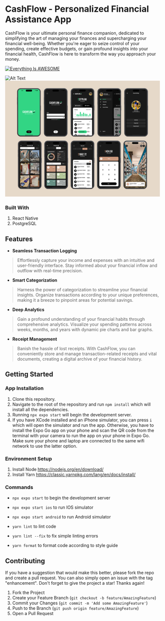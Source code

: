 # CashFlow - Personalized Financial Assistance App

CashFlow is your ultimate personal finance companion, dedicated to simplifying the art of managing your finances and supercharging your financial well-being. Whether you're eager to seize control of your spending, create effective budgets, or gain profound insights into your financial health, CashFlow is here to transform the way you approach your money.

[![Everything Is AWESOME](https://img.youtube.com/vi/StTqXEQ2l-Y/0.jpg%29)](https://www.youtube.com/watch?v=StTqXEQ2l-Y "Everything Is AWESOME")

![Alt Text](assets/README_Images/mainPhoto.png)
![Alt Text](assets/README_Images/secondPhoto.png)

### Built With

1. React Native
2. PostgreSQL

## Features

- __Seamless Transaction Logging__

<blockquote>
Effortlessly capture your income and expenses with an intuitive and user-friendly interface. Stay informed about your financial inflow and outflow with real-time precision.
</blockquote>

- __Smart Categorization__

<blockquote>
Harness the power of categorization to streamline your financial insights. Organize transactions according to your unique preferences, making it a breeze to pinpoint areas for potential savings.
</blockquote>
 
- __Deep Analytics__
 
<blockquote>
Gain a profound understanding of your financial habits through comprehensive analytics. Visualize your spending patterns across weeks, months, and years with dynamic pie charts and bar graphs.
</blockquote>

- __Receipt Management__

<blockquote>
Banish the hassle of lost receipts. With CashFlow, you can conveniently store and manage transaction-related receipts and vital documents, creating a digital archive of your financial history.
</blockquote>

## Getting Started

### App Installation

1. Clone this repository.
2. Navigate to the root of the repository and run `npm install` which will install all the dependencies.
3. Running `npx expo start` will begin the development server.
4. If you have XCode installed and an iPhone simulator, you can press `i` which will open the simulator and run the app.
Otherwise, you have to install the Expo Go app on your phone and scan the QR code from the terminal with your camera
to run the app on your phone in Expo Go. Make sure your phone and laptop are connected to the same wifi network to use the latter option.

### Environment Setup

1. Install Node
https://nodejs.org/en/download/
2. Install Yarn
https://classic.yarnpkg.com/lang/en/docs/install/

### Commands

- `npx expo start` to begin the development server
- `npx expo start ios` to run IOS simulator
- `npx expo start android` to run Android simulator

- `yarn lint` to lint code
- `yarn lint --fix` to fix simple linting errors
- `yarn format` to format code according to style guide

## Contributing

If you have a suggestion that would make this better, please fork the repo and create a pull request. You can also simply open an issue with the tag "enhancement". Don't forget to give the project a star! Thanks again!

1. Fork the Project
2. Create your Feature Branch (`git checkout -b feature/AmazingFeature`)
3. Commit your Changes (`git commit -m 'Add some AmazingFeature'`)
4. Push to the Branch (`git push origin feature/AmazingFeature`)
5. Open a Pull Request

